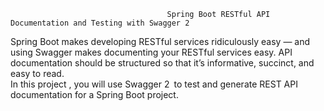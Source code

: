                                        Spring Boot RESTful API Documentation and Testing with Swagger 2

Spring Boot makes developing RESTful services ridiculously easy — and using Swagger makes documenting your RESTful services easy. API documentation should be structured so that it’s informative, succinct, and easy to read.  
In this project , you will use Swagger 2 to test and generate REST API documentation for a Spring Boot project.
